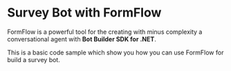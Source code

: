 # Survey Bot with FormFlow

FormFlow is a powerful tool for the creating with minus complexity a conversational agent with **Bot Builder SDK for .NET**.

This is a basic code sample which show you how you can use FormFlow for build a survey bot.
